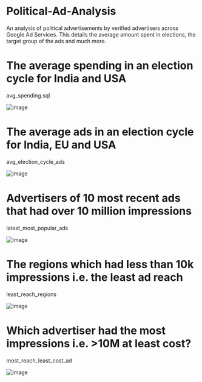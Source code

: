 # Political-Ad-Analysis
An analysis of political advertisements by verified advertisers across Google Ad Services. This details the average amount spent in elections, the target group of the ads and much more.
	
# The average spending in an election cycle for India and USA

avg_spending.sql

![image](https://user-images.githubusercontent.com/100951694/156870422-7c113b79-662f-4aa6-96f8-53d5d0f20cc7.png)

# The average ads in an election cycle for India, EU and USA

avg_election_cycle_ads

![image](https://user-images.githubusercontent.com/100951694/156870656-0506df4a-cbfe-47ac-be59-81e13be5eb93.png)

# Advertisers of 10 most recent ads that had over 10 million impressions

latest_most_popular_ads

![image](https://user-images.githubusercontent.com/100951694/156870756-b9bcb051-972c-4907-839b-2232216bec87.png)

# The regions which had less than 10k impressions i.e. the least ad reach

least_reach_regions

![image](https://user-images.githubusercontent.com/100951694/156870832-235ea96b-2461-4e54-9175-8ca23fff6b49.png)

# Which advertiser had the most impressions i.e. >10M at least cost?

most_reach_least_cost_ad

![image](https://user-images.githubusercontent.com/100951694/156870965-1434865c-5846-4f1e-9dab-f0195b01538d.png)
